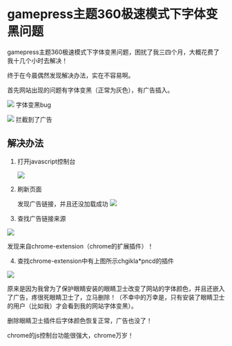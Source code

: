 # gamepress主题360极速模式下字体变黑问题

gamepress主题360极速模式下字体变黑问题，困扰了我三四个月，大概花费了我十几个小时去解决！

终于在今晨偶然发现解决办法，实在不容易啊。

首先网站出现的问题有字体变黑（正常为灰色），有广告插入。

![](http://www.feng3d.me/wordpress/wp-content/uploads/2015/03/20150313072649.png)
字体变黑bug

![](http://www.feng3d.me/wordpress/wp-content/uploads/2015/03/20150313072806.png)
拦截到了广告

## 解决办法

1. 打开javascript控制台

    ![](http://www.feng3d.me/wordpress/wp-content/uploads/2015/03/20150313073052.png)

2. 刷新页面

    发现广告链接，并且还没加载成功
    ![](http://www.feng3d.me/wordpress/wp-content/uploads/2015/03/20150313073357-1024x339.png)

3. 查找广告链接来源

![](http://www.feng3d.me/wordpress/wp-content/uploads/2015/03/20150313073822.png)

发现来自chrome-extension（chrome的扩展插件）！

4. 查找chrome-extension中有上图所示chgikla*pncd的插件

![](http://www.feng3d.me/wordpress/wp-content/uploads/2015/03/20150313074144.png)

原来是因为我曾为了保护眼睛安装的眼睛卫士改变了网站的字体颜色，并且还嵌入了广告，疼很死眼睛卫士了，立马删除！（不幸中的万幸是，只有安装了眼睛卫士的用户（比如我）才会看到我的网站字体变黑）。

删除眼睛卫士插件后字体颜色恢复正常，广告也没了！

chrome的js控制台功能很强大，chrome万岁！